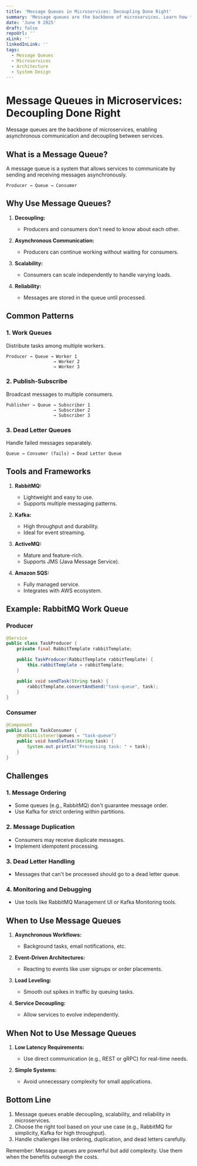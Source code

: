 ```yaml
---
title: 'Message Queues in Microservices: Decoupling Done Right'
summary: 'Message queues are the backbone of microservices. Learn how they work, common patterns, and when to use them.'
date: 'June 9 2025'
draft: false
repoUrl: ''
xLink: ''
linkedInLink: ''
tags:
  - Message Queues
  - Microservices
  - Architecture
  - System Design
---
```


# Message Queues in Microservices: Decoupling Done Right

Message queues are the backbone of microservices, enabling asynchronous communication and decoupling between services.

## What is a Message Queue?

A message queue is a system that allows services to communicate by sending and receiving messages asynchronously.

```plaintext
Producer → Queue → Consumer
```

## Why Use Message Queues?

1. **Decoupling:**

   - Producers and consumers don't need to know about each other.

2. **Asynchronous Communication:**

   - Producers can continue working without waiting for consumers.

3. **Scalability:**

   - Consumers can scale independently to handle varying loads.

4. **Reliability:**
   - Messages are stored in the queue until processed.

## Common Patterns

### 1. Work Queues

Distribute tasks among multiple workers.

```plaintext
Producer → Queue → Worker 1
                  → Worker 2
                  → Worker 3
```

### 2. Publish-Subscribe

Broadcast messages to multiple consumers.

```plaintext
Publisher → Queue → Subscriber 1
                  → Subscriber 2
                  → Subscriber 3
```

### 3. Dead Letter Queues

Handle failed messages separately.

```plaintext
Queue → Consumer (fails) → Dead Letter Queue
```

## Tools and Frameworks

1. **RabbitMQ:**

   - Lightweight and easy to use.
   - Supports multiple messaging patterns.

2. **Kafka:**

   - High throughput and durability.
   - Ideal for event streaming.

3. **ActiveMQ:**

   - Mature and feature-rich.
   - Supports JMS (Java Message Service).

4. **Amazon SQS:**
   - Fully managed service.
   - Integrates with AWS ecosystem.

## Example: RabbitMQ Work Queue

### Producer

```java
@Service
public class TaskProducer {
    private final RabbitTemplate rabbitTemplate;

    public TaskProducer(RabbitTemplate rabbitTemplate) {
        this.rabbitTemplate = rabbitTemplate;
    }

    public void sendTask(String task) {
        rabbitTemplate.convertAndSend("task-queue", task);
    }
}
```

### Consumer

```java
@Component
public class TaskConsumer {
    @RabbitListener(queues = "task-queue")
    public void handleTask(String task) {
        System.out.println("Processing task: " + task);
    }
}
```

## Challenges

### 1. Message Ordering

- Some queues (e.g., RabbitMQ) don't guarantee message order.
- Use Kafka for strict ordering within partitions.

### 2. Message Duplication

- Consumers may receive duplicate messages.
- Implement idempotent processing.

### 3. Dead Letter Handling

- Messages that can't be processed should go to a dead letter queue.

### 4. Monitoring and Debugging

- Use tools like RabbitMQ Management UI or Kafka Monitoring tools.

## When to Use Message Queues

1. **Asynchronous Workflows:**

   - Background tasks, email notifications, etc.

2. **Event-Driven Architectures:**

   - Reacting to events like user signups or order placements.

3. **Load Leveling:**

   - Smooth out spikes in traffic by queuing tasks.

4. **Service Decoupling:**
   - Allow services to evolve independently.

## When Not to Use Message Queues

1. **Low Latency Requirements:**

   - Use direct communication (e.g., REST or gRPC) for real-time needs.

2. **Simple Systems:**
   - Avoid unnecessary complexity for small applications.

## Bottom Line

1. Message queues enable decoupling, scalability, and reliability in microservices.
2. Choose the right tool based on your use case (e.g., RabbitMQ for simplicity, Kafka for high throughput).
3. Handle challenges like ordering, duplication, and dead letters carefully.

Remember: Message queues are powerful but add complexity. Use them when the benefits outweigh the costs.

